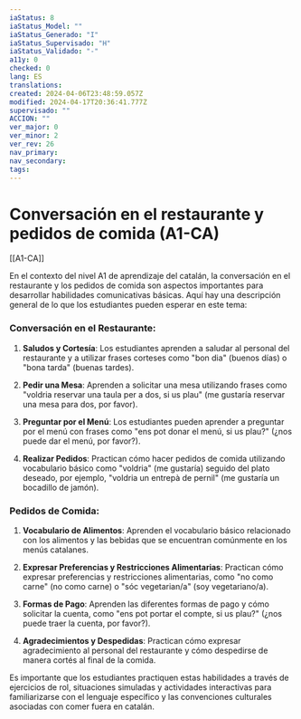 ```yaml
---
iaStatus: 8
iaStatus_Model: ""
iaStatus_Generado: "I"
iaStatus_Supervisado: "H"
iaStatus_Validado: "-"
a11y: 0
checked: 0
lang: ES
translations: 
created: 2024-04-06T23:48:59.057Z
modified: 2024-04-17T20:36:41.777Z
supervisado: ""
ACCION: ""
ver_major: 0
ver_minor: 2
ver_rev: 26
nav_primary: 
nav_secondary: 
tags:
---
```

# Conversación en el restaurante y pedidos de comida (A1-CA)

[[A1-CA]]

En el contexto del nivel A1 de aprendizaje del catalán, la conversación en el restaurante y los pedidos de comida son aspectos importantes para desarrollar habilidades comunicativas básicas. Aquí hay una descripción general de lo que los estudiantes pueden esperar en este tema:

### Conversación en el Restaurante:

1. **Saludos y Cortesía**: Los estudiantes aprenden a saludar al personal del restaurante y a utilizar frases corteses como "bon dia" (buenos días) o "bona tarda" (buenas tardes).

2. **Pedir una Mesa**: Aprenden a solicitar una mesa utilizando frases como "voldria reservar una taula per a dos, si us plau" (me gustaría reservar una mesa para dos, por favor).

3. **Preguntar por el Menú**: Los estudiantes pueden aprender a preguntar por el menú con frases como "ens pot donar el menú, si us plau?" (¿nos puede dar el menú, por favor?).

4. **Realizar Pedidos**: Practican cómo hacer pedidos de comida utilizando vocabulario básico como "voldria" (me gustaría) seguido del plato deseado, por ejemplo, "voldria un entrepà de pernil" (me gustaría un bocadillo de jamón).

### Pedidos de Comida:

1. **Vocabulario de Alimentos**: Aprenden el vocabulario básico relacionado con los alimentos y las bebidas que se encuentran comúnmente en los menús catalanes.

2. **Expresar Preferencias y Restricciones Alimentarias**: Practican cómo expresar preferencias y restricciones alimentarias, como "no como carne" (no como carne) o "sóc vegetarian/a" (soy vegetariano/a).

3. **Formas de Pago**: Aprenden las diferentes formas de pago y cómo solicitar la cuenta, como "ens pot portar el compte, si us plau?" (¿nos puede traer la cuenta, por favor?).

4. **Agradecimientos y Despedidas**: Practican cómo expresar agradecimiento al personal del restaurante y cómo despedirse de manera cortés al final de la comida.

Es importante que los estudiantes practiquen estas habilidades a través de ejercicios de rol, situaciones simuladas y actividades interactivas para familiarizarse con el lenguaje específico y las convenciones culturales asociadas con comer fuera en catalán.